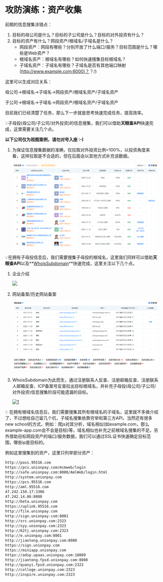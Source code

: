 # 攻防演练：资产收集

前期的信息搜集涉猎点：

1. 目标的母公司是什么？目标的子公司是什么？目标的对外投资有什么？
2. 目标的资产有什么？网段资产/根域名/子域名是什么？
   - 网段资产：网段有哪些？分别开放了什么端口/服务？目标范围是什么？哪些是Web资产？
   - 根域名资产：根域名有哪些？如何快速搜集目标根域名？
   - 子域名资产：子域名有哪些？子域名是否有其他端口映射([http://www.example.com:6000)？](http://www.example.com:6000)？/)

这里可以生成对应关系：

母公司->根域名->子域名->网段资产/根域名资产/子域名资产

子公司->根域名->子域名->网段资产/根域名资产/子域名资产

目前我们已经清楚了任务，那么下一步就是思考快速完成任务，提高效率。

:bulb:子母投(母公司/子公司/对外投资)的信息搜集，我们可以借助**天眼查API**快速完成，这里需要关注几个点。

**以下公司仅为视图案例，请勿对号入座 :-)**

1. 为保证信息搜集数据的准确，仅拉取对外投资比例=100%，以投资角度来看，这样拉取是不合适的，但在后面会以其他方式补充该数据。

   ![](.\对外关系.png)

   

:bulb:在拥有子母投信息后，我们需要搜集子母投的根域名，这里我们同样可以借助**天眼查API**以及**[WhoisSubdomain](https://github.com/YoungRichOG/WhoisSubdomain)**快速完成，这里关注以下几个点。

1. 企业介绍

   ![](\企业介绍.png)

2. 网站备案/历史网站备案

   ![](.\网站备案.png)

   

   

3. WhoisSubdomain为此而生，通过注册联系人反查、注册邮箱反查、注册联系人邮箱反查、ICP备案号反查拉出目标根域名，并补充子母投(母公司/子公司/对外投资)信息搜集阶段可能遗漏的目标。

   [![1](https://youngrichog.github.io/2020/08/30/HW%E7%BA%A2%E9%98%9F%E6%94%BB%E5%87%BB%E6%96%B9%E6%A1%88/5.png)](https://youngrichog.github.io/2020/08/30/HW红队攻击方案/5.png)

:bulb: 在拥有根域名信息后，我们需要搜集其所有根域名的子域名，这里就不多做介绍了，不过想给自己留几个坑，子域名搜集依靠穷举和第三方API，当然还有很多new school的方式，例如：爬js对其分析，域名相似(如example.com，那么example-app.com会不会是目标)等，域名相似也补充之前根域名搜集的不足。另外借助目标网段资产的端口/服务数据，我们可以通过SSL证书快速确定目标范围，哪些ip是目标的。

例如这里搜集到的资产，这里只列举部分资产：
```
http://pass.95516.com
https://pcs.unionpay.com/mcmweb/login
http://safe.unionpay.com:8080/AmlWeb/login.html
http://system.unionpay.com
https://pcs.95516.com
http://aml.95516.com
47.242.158.17:3306
47.242.14.86:8080
http://beta.unionpay.com
https://uplink.95516.com
http://file.unionpay.com
http://sign.unionpay.com:8001
http://src.unionpay.com:2323
http://syy.unionpay.com:2323
http://62tj.unionpay.com:2323
http://e.unionpay.com:8001
http://jiaotong.unionpay.com:8080
https://sign.unionpay.com
https://miniapp.unionpay.com
https://adsp.upaas.unionpay.com:18089
http://jiaotong.fpsd.unionpay.com:8080
http://quanyi.fpsd.unionpay.com:2323
http://college.unionpay.com:2323
http://inspire.unionpay.com:2323
```